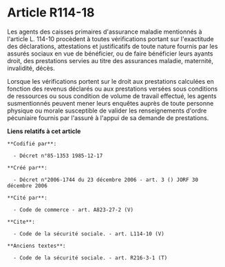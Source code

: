 # Article R114-18

Les agents des caisses primaires d'assurance maladie mentionnés à l'article L. 114-10 procèdent à toutes vérifications
portant sur l'exactitude des déclarations, attestations et justificatifs de toute nature fournis par les assurés sociaux en
vue de bénéficier, ou de faire bénéficier leurs ayants droit, des prestations servies au titre des assurances maladie,
maternité, invalidité, décès.

Lorsque les vérifications portent sur le droit aux prestations calculées en fonction des revenus déclarés ou aux prestations
versées sous conditions de ressources ou sous condition de volume de travail effectué, les agents susmentionnés peuvent mener
leurs enquêtes auprès de toute personne physique ou morale susceptible de valider les renseignements d'ordre pécuniaire
fournis par l'assuré à l'appui de sa demande de prestations.

**Liens relatifs à cet article**

	**Codifié par**:

	  - Décret n°85-1353 1985-12-17

	**Créé par**:

	  - Décret n°2006-1744 du 23 décembre 2006 - art. 3 () JORF 30 décembre 2006

	**Cité par**:

	  - Code de commerce - art. A823-27-2 (V)

	**Cite**:

	  - Code de la sécurité sociale. - art. L114-10 (V)

	**Anciens textes**:

	  - Code de la sécurité sociale. - art. R216-3-1 (T)
